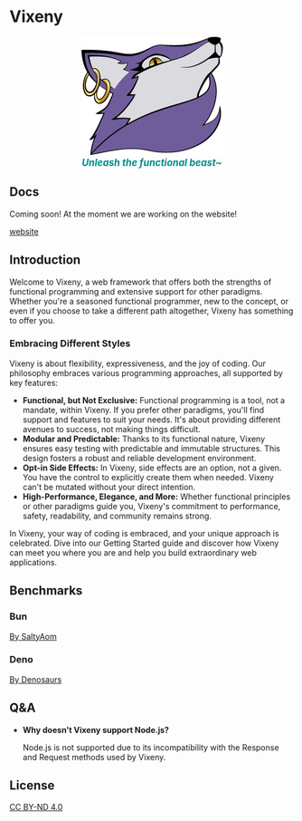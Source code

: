 # Vixeny

  <p align="center">
    <img src="misc/logo.png" alt="Vixeny Logo" style="max-width: 100%;">
    <br>
    <b style="font-size:1.2em; font-style:italic; color:darkcyan;">Unleash the functional beast~</b>
  </p>


## Docs

Coming soon!
At the moment we are working on the website!
<br>

[website](https://vixeny.dev/)

## Introduction

Welcome to Vixeny, a web framework that offers both the strengths of functional programming and extensive support for other paradigms. Whether you're a seasoned functional programmer, new to the concept, or even if you choose to take a different path altogether, Vixeny has something to offer you.

### Embracing Different Styles

Vixeny is about flexibility, expressiveness, and the joy of coding. Our philosophy embraces various programming approaches, all supported by key features:

- **Functional, but Not Exclusive:** Functional programming is a tool, not a mandate, within Vixeny. If you prefer other paradigms, you'll find support and features to suit your needs. It's about providing different avenues to success, not making things difficult.
- **Modular and Predictable:** Thanks to its functional nature, Vixeny ensures easy testing with predictable and immutable structures. This design fosters a robust and reliable development environment.
- **Opt-in Side Effects:** In Vixeny, side effects are an option, not a given. You have the control to explicitly create them when needed. Vixeny can't be mutated without your direct intention.
- **High-Performance, Elegance, and More:** Whether functional principles or other paradigms guide you, Vixeny's commitment to performance, safety, readability, and community remains strong.

In Vixeny, your way of coding is embraced, and your unique approach is celebrated. Dive into our Getting Started guide and discover how Vixeny can meet you where you are and help you build extraordinary web applications.


## Benchmarks

### Bun
[By SaltyAom](https://github.com/SaltyAom/bun-http-framework-benchmark)

### Deno
[By Denosaurs](https://github.com/denosaurs/bench)


## Q&A

- **Why doesn't Vixeny support Node.js?**

  Node.js is not supported due to its incompatibility with the Response and Request methods used by Vixeny.


## License

[CC BY-ND 4.0](https://creativecommons.org/licenses/by-nd/4.0/legalcode.txt)
